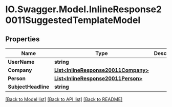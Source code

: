 # IO.Swagger.Model.InlineResponse20011SuggestedTemplateModel
## Properties

Name | Type | Description | Notes
------------ | ------------- | ------------- | -------------
**UserName** | **string** |  | [optional] 
**Company** | [**List&lt;InlineResponse20011Company&gt;**](InlineResponse20011Company.md) |  | [optional] 
**Person** | [**List&lt;InlineResponse20011Person&gt;**](InlineResponse20011Person.md) |  | [optional] 
**SubjectHeadline** | **string** |  | [optional] 

[[Back to Model list]](../README.md#documentation-for-models) [[Back to API list]](../README.md#documentation-for-api-endpoints) [[Back to README]](../README.md)

